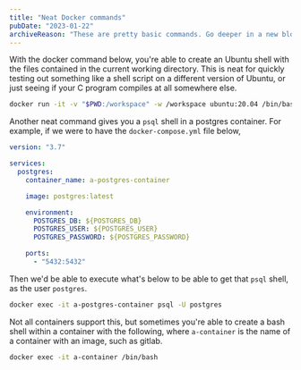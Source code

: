 ```yaml
---
title: "Neat Docker commands"
pubDate: "2023-01-22"
archiveReason: "These are pretty basic commands. Go deeper in a new blog post in the future."
---
```


With the docker command below, you're able to create an Ubuntu shell with the files contained in the current working directory. This is neat for quickly testing out something like a shell script on a different version of Ubuntu, or just seeing if your C program compiles at all somewhere else.

```sh
docker run -it -v "$PWD:/workspace" -w /workspace ubuntu:20.04 /bin/bash
```

Another neat command gives you a `psql` shell in a postgres container. For example, if we were to have the `docker-compose.yml` file below,

```yaml
version: "3.7"

services:
  postgres:
    container_name: a-postgres-container

    image: postgres:latest

    environment:
      POSTGRES_DB: ${POSTGRES_DB}
      POSTGRES_USER: ${POSTGRES_USER}
      POSTGRES_PASSWORD: ${POSTGRES_PASSWORD}

    ports:
      - "5432:5432"
```

Then we'd be able to execute what's below to be able to get that `psql` shell, as the user `postgres`.

```sh
docker exec -it a-postgres-container psql -U postgres
```

Not all containers support this, but sometimes you're able to create a bash shell within a container with the following, where `a-container` is the name of a container with an image, such as gitlab.

```sh
docker exec -it a-container /bin/bash
```
